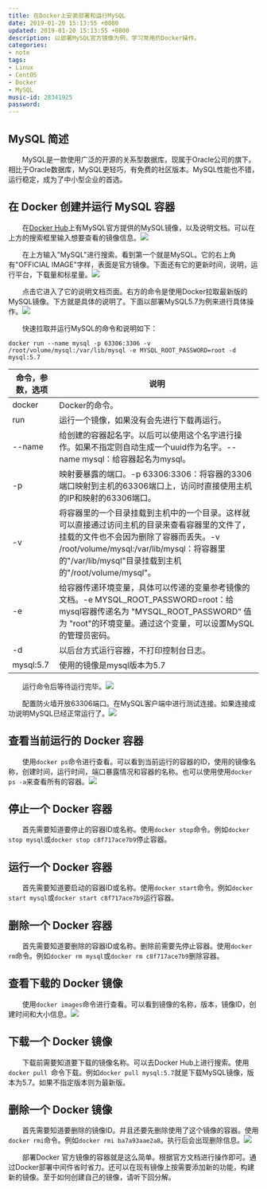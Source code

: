 ```yaml
---
title: 在Docker上安装部署和运行MySQL
date: 2019-01-20 15:13:55 +0800
updated: 2019-01-20 15:13:55 +0800
description: 以部署MySQL官方镜像为例，学习常用的Docker操作。
categories: 
- note
tags: 
- Linux
- CentOS
- Docker
- MySQL
music-id: 28341925
password: 
---
```

## MySQL 简述
　　MySQL是一款使用广泛的开源的关系型数据库，现属于Oracle公司的旗下。相比于Oracle数据库，MySQL更轻巧，有免费的社区版本。MySQL性能也不错，运行稳定，成为了中小型企业的首选。

## 在 Docker 创建并运行 MySQL 容器
　　在<a href="https://hub.docker.com" target="_blank">Docker Hub</a>上有MySQL官方提供的MySQL镜像，以及说明文档。可以在上方的搜索框里输入想要查看的镜像信息。![](/md_images/2019-01-20-article/1.jpg)

　　在上方输入"MySQL"进行搜索。看到第一个就是MySQL。它的右上角有"OFFICIAL IMAGE"字样，表面是官方镜像。下面还有它的更新时间，说明，运行平台，下载量和标星量。![](/md_images/2019-01-20-article/2.jpg)

　　点击它进入了它的说明文档页面。右方的命令是使用Docker拉取最新版的MySQL镜像。下方就是具体的说明了。下面以部署MySQL5.7为例来进行具体操作。![](/md_images/2019-01-20-article/3.jpg)

　　快速拉取并运行MySQL的命令和说明如下：
```
docker run --name mysql -p 63306:3306 -v /root/volume/mysql:/var/lib/mysql -e MYSQL_ROOT_PASSWORD=root -d mysql:5.7
```

|   命令，参数，选项  |                              说明                                                         |
| ----------------- | ----------------------------------------------------------------------------------------- |
| docker            | Docker的命令。                                                                             |
| run               | 运行一个镜像，如果没有会先进行下载再运行。                                                     |
| --name            | 给创建的容器起名字。以后可以使用这个名字进行操作。如果不指定则自动生成一个uuid作为名字。--name mysql：给容器起名为mysql。              |　　
| -p                | 映射要暴露的端口。-p 63306:3306：将容器的3306端口映射到主机的63306端口上，访问时直接使用主机的IP和映射的63306端口。                |　　
| -v                | 将容器里的一个目录挂载到主机中的一个目录。这样就可以直接通过访问主机的目录来查看容器里的文件了，挂载的文件也不会因为删除了容器而丢失。-v /root/volume/mysql:/var/lib/mysql：将容器里的"/var/lib/mysql"目录挂载到主机的"/root/volume/mysql"。|
| -e                | 给容器传递环境变量，具体可以传递的变量参考镜像的文档。-e MYSQL_ROOT_PASSWORD=root：给mysql容器传递名为 "MYSQL_ROOT_PASSWORD" 值为 "root"的环境变量。通过这个变量，可以设置MySQL的管理员密码。|
| -d                | 以后台方式运行容器，不打印控制台日志。                                                           |
| mysql:5.7         | 使用的镜像是mysql版本为5.7                                                                     |

　　运行命令后等待运行完毕。![](/md_images/2019-01-20-article/4.jpg)

　　配置防火墙开放63306端口。在MySQL客户端中进行测试连接。如果连接成功说明MySQL已经正常运行了。![](/md_images/2019-01-20-article/5.jpg)

## 查看当前运行的 Docker 容器
　　使用```docker ps```命令进行查看。可以看到当前运行的容器的ID，使用的镜像名称，创建时间，运行时间，端口暴露情况和容器的名称。也可以使用使用```docker ps -a```来查看所有的容器。![](/md_images/2019-01-20-article/6.jpg)

## 停止一个 Docker 容器
　　首先需要知道要停止的容器ID或名称。使用```docker stop```命令。例如```docker stop mysql```或```docker stop c8f717ace7b9```停止容器。

## 运行一个 Docker 容器
　　首先需要知道要启动的容器ID或名称。使用```docker start```命令。例如```docker start mysql```或```docker start c8f717ace7b9```运行容器。

## 删除一个 Docker 容器
　　首先需要知道要删除的容器ID或名称。删除前需要先停止容器。使用```docker rm```命令。例如```docker rm mysql```或```docker rm c8f717ace7b9```删除容器。

## 查看下载的 Docker 镜像
　　使用```docker images```命令进行查看。可以看到镜像的名称，版本，镜像ID，创建时间和大小信息。![](/md_images/2019-01-20-article/7.jpg)

## 下载一个 Docker 镜像
　　下载前需要知道要下载的镜像名称。可以去Docker Hub上进行搜索。使用```docker pull ```命令下载。例如```docker pull mysql:5.7```就是下载MySQL镜像，版本为5.7。如果不指定版本则为最新版。

## 删除一个 Docker 镜像
　　首先需要知道要删除的镜像ID。并且还要先删除使用了这个镜像的容器。使用```docker rmi```命令。例如```docker rmi ba7a93aae2a8```。执行后会出现删除信息。![](/md_images/2019-01-20-article/8.jpg)

　　部署Docker 官方镜像的容器就是这么简单。根据官方文档进行操作即可。通过Docker部署中间件省时省力。还可以在现有镜像上按需要添加新的功能，构建新的镜像。至于如何创建自己的镜像，请听下回分解。